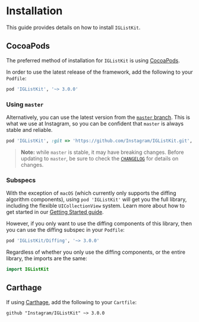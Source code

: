 # Installation

This guide provides details on how to install `IGListKit`.

## CocoaPods

The preferred method of installation for `IGListKit` is using [CocoaPods](https://cocoapods.org/).

In order to use the latest release of the framework, add the following to your `Podfile`:

```ruby
pod 'IGListKit', '~> 3.0.0'
```

### Using `master`

Alternatively, you can use the latest version from the [`master` branch](https://github.com/Instagram/IGListKit/tree/master). This is what we use at Instagram, so you can be confident that `master` is always stable and reliable.

```ruby
pod 'IGListKit', :git => 'https://github.com/Instagram/IGListKit.git', :branch => 'master'
```

> **Note:** while `master` is stable, it may have breaking changes. Before updating to `master`, be sure to check the [`CHANGELOG`](https://github.com/Instagram/IGListKit/blob/master/CHANGELOG.md) for details on changes.

### Subspecs

With the exception of `macOS` (which currently only supports the diffing algorithm components), using `pod 'IGListKit'` will get you the full library, including the flexible `UICollectionView` system. Learn more about how to get started in our [Getting Started guide](https://instagram.github.io/IGListKit/getting-started.html).

However, if you only want to use the diffing components of this library, then you can use the diffing subspec in your `Podfile`:

```ruby
pod 'IGListKit/Diffing', '~> 3.0.0'
```

Regardless of whether you only use the diffing components, or the entire library, the imports are the same:

```swift
import IGListKit
```

## Carthage

If using [Carthage](https://github.com/Carthage/Carthage), add the following to your `Cartfile`:

```ogdl
github "Instagram/IGListKit" ~> 3.0.0
```
